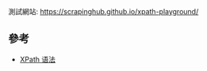 測試網站: https://scrapinghub.github.io/xpath-playground/
## 參考
- [XPath 语法](https://www.runoob.com/xpath/xpath-syntax.html)